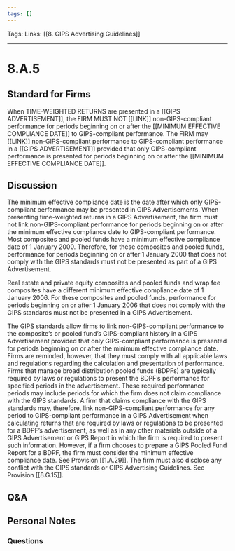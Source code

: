 ```yaml
---
tags: []
---
```

Tags:
Links: [[8. GIPS Advertising Guidelines]]
___
# 8.A.5
## Standard for Firms
When TIME-WEIGHTED RETURNS are presented in a [[GIPS ADVERTISEMENT]], the FIRM MUST NOT [[LINK]] non-GIPS-compliant performance for periods beginning on or after the [[MINIMUM EFFECTIVE COMPLIANCE DATE]] to GIPS-compliant performance. The FIRM may [[LINK]] non-GIPS-compliant performance to GIPS-compliant performance in a [[GIPS ADVERTISEMENT]] provided that only GIPS-compliant performance is presented for periods beginning on or after the [[MINIMUM EFFECTIVE COMPLIANCE DATE]].
## Discussion
The minimum effective compliance date is the date after which only GIPS-compliant performance may be presented in GIPS Advertisements. When presenting time-weighted returns in a GIPS Advertisement, the firm must not link non-GIPS-compliant performance for periods beginning on or after the minimum effective compliance date to GIPS-compliant performance. Most composites and pooled funds have a minimum effective compliance date of 1 January 2000. Therefore, for these composites and pooled funds, performance for periods beginning on or after 1 January 2000 that does not comply with the GIPS standards must not be presented as part of a GIPS Advertisement.

Real estate and private equity composites and pooled funds and wrap fee composites have a different minimum effective compliance date of 1 January 2006. For these composites and pooled funds, performance for periods beginning on or after 1 January 2006 that does not comply with the GIPS standards must not be presented in a GIPS Advertisement.

The GIPS standards allow firms to link non-GIPS-compliant performance to the composite’s or pooled fund’s GIPS-compliant history in a GIPS Advertisement provided that only GIPS-compliant performance is presented for periods beginning on or after the minimum effective compliance date. Firms are reminded, however, that they must comply with all applicable laws and regulations regarding the calculation and presentation of performance. Firms that manage broad distribution pooled funds (BDPFs) are typically required by laws or regulations to present the BDPF’s performance for specified periods in the advertisement. These required performance periods may include periods for which the firm does not claim compliance with the GIPS standards. A firm that claims compliance with the GIPS standards may, therefore, link non-GIPS-compliant performance for any period to GIPS-compliant performance in a GIPS Advertisement when calculating returns that are required by laws or regulations to be presented for a BDPF’s advertisement, as well as in any other materials outside of a GIPS Advertisement or GIPS Report in which the firm is required to present such information. However, if a firm chooses to prepare a GIPS Pooled Fund Report for a BDPF, the firm must consider the minimum effective compliance date. See Provision [[1.A.29]]. The firm must also disclose any conflict with the GIPS standards or GIPS Advertising Guidelines. See Provision [[8.G.15]].
## Q&A

## Personal Notes

### Questions
